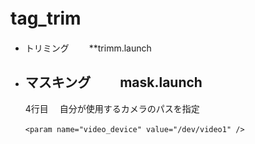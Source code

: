 # tag_trim　　
- トリミング　　
**trimm.launch
- マスキング　　
**mask.launch**
    ---
    4行目　 自分が使用するカメラのパスを指定
    ```
    <param name="video_device" value="/dev/video1" />　
    ```
